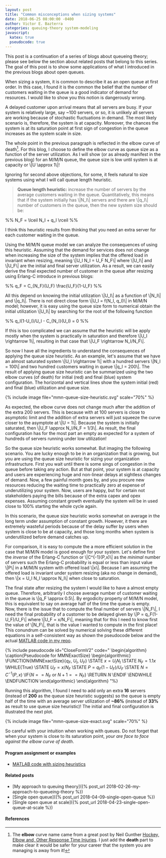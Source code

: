 ```yaml
---
layout: post
title: "Common misconceptions when sizing systems"
date: 2018-06-25 08:00:00 -0400
author: Victor E. Bazterra
categories: queuing-theory system-modeling
javascript:
  katex: true
  pseudocode: true  
---
```


This post is a continuation of a series of blogs about queueing theory; please see below the section about related posts that belong to this series. The goal of this post is to show some applications of what I introduced in the previous blogs about open queues.

When sizing a system, it is common to describe it as an open queue at first order. In this case, I found it is the common the belief that the number of customers waiting in the queue is a good indicator of demand for resources. I would like to show you this notion is dangerously wrong.

A delayed customer upon arrival means that all servers are busy. If your system is relatively large, say ~100 servers, or so, it is unlikely all servers are working because of stochastic fluctuations in demand. The most likely scenario is, therefore, the system is at capacity. Moreover, the chances the system is at its saturation point at first sign of congestion in the queue increases as the system scale in size.

The whole point in the previous paragraph is reflected in the elbow curve of death[^1]. For this blog, I choose to define the elbow curve as queue size as a function of the server utilization. As I will show (or as already manifest in the previous blog) for an M/M/N queue, the queue size is low until system is at capacity or \\|U \approx 1\\|!

Ignoring for second above objections, for some, it feels natural to size systems using what I will call queue length heuristic.

> **Queue length heuristic:** increase the number of servers by the average customers waiting in the queue. Quantitatively, this means that if the system initially has \\|N_I\\| servers and there are \\|q_I\\| number of customers in the queue, then the new system size should be:

<p>%%
N_F = \lceil N_I + q_I \rceil
%%</p>

I think this heuristic results from thinking that you need an extra server for each customer waiting in the queue.

Using the M/M/N queue model we can analyze the consequences of using this heuristic. Assuming that the demand for services does not change when increasing the size of the system implies that the offered load in invariant when resizing, meaning \\|U_I N_I = U_F N_F\\| where \\|U_I\\| and \\|U_F\\| are the initial and final server utilization. As a result, we can easily derive the final expected number of customer in the queue after resizing using Erlang-C introduce in previous blogs:

<p>%%
q_F = C_{N_F}(U_F) \frac{U_F}{1-U_F}
%%</p>

All this depend on knowing the initial utilization \\|U_I\\| as a function of \\|N_I\\| and \\|q_I\\|. There is not direct close form \\|U_I = f(N_I, q_I)\\| in M/M/N model; however, it is easy using the queue size form to numerical obtain the initial utilization \\|U_I\\| by searching for the root of the following function

<p>%%
q_I(1-U_I)/U_I - C_{N_I}(U_I) = 0
%%</p>

If this is too complicated we can assume that the heuristic will be apply mostly when the system is practically in saturation and therefore \\|U_I \rightarrow 1\\|, resulting in that case that \\|U_F \rightarrow N_I/N_F\\|.

So now I have all the ingredients to understand the consequences of applying the queue size heuristic.  As an example, let's assume that we have an almost saturated system \\|U_I \rightarrow 1\\| with a hundred servers \\|N_I = 100\\| and two hundred customers waiting in queue \\|q_I = 200\\|. The result of applying queue size heuristic can be summarized using the two elbow curves (of death) for initial (red) and final (blue) system configuration. The horizontal and vertical lines show the system initial (red) and final (blue) utilization and queue size.

{% include image file="mmn-queue-size-heuristic.svg" scale="70%" %}

As expected, the elbow curve does not change much after the addition of the extra 200 servers. This is because with at 100 servers is close to asymptotic limit and the addition of extra servers will just squeeze the curve closer to the asymptote at \\|U = 1\\|. Because the system is initially saturated, then \\|U_F \approx N_I/N_F = 1/3\\|. As result, the final configuration has for the most part an empty as expected for a system of hundreds of servers running under low utilization!

So the queue size heuristic works somewhat. But imaging the following scenario. You are lucky enough to be in an organization that is growing, but you are using the queue size heuristic for sizing your organization infrastructure. First you wait until there is some sings of congestion in the queue before taking any action. But at that point, your system is at capacity and users are experiencing huge and non-linear delays at sightless changes of demand. Now, a few painful month goes by, and you procure new resources reducing the waiting time to practically zero at expense of underutilizing your system. Now, users are happy, but for certain not stakeholders paying the bills because of the extra capex and opex expenses. Assuming constant growth eventually the system will be in used close to 100% starting the whole cycle again.

In this scenario, the queue size heuristic works somewhat on average in the long term under assumption of constant growth. However, it there are extremely wasteful periods because of the delay suffer by users when system is close to be at capacity, and those long months when system is underutilized before demand catches up.

For comparison, it is easy to compute the a more efficient solution in the case that M/M/N model is good enough for your system. Let's define first the *inverse* of the Erlang-C function or \\|C^{-1}(P,x)\\| as the *minimal* number of servers such the Erlang-C probability is equal or less than input value \\|P\\| in a M/M/N system with offered load \\|x\\|. Because I am assuming the offered load is invariant under system resizing (aka no change in demand), then \\|x = U_I N_I \approx N_I\\| when close to saturation.

The final state after resizing the system I would like to have a almost empty queue. Therefore, arbitrarily I choose average number of customer waiting in the queue is \\|q_F \approx 0.5\\|. By ergodicity property of M/M/N model, this is equivalent to say on average half of the time the queue is empty. Now, there is the issue that to compute the final number of servers \\|N_F\\|, I need the final probability of a customer to be delayed given by \\|P = q_F(1-U_F)/U_F\\| where \\|U_F = x/N_F\\|, meaning that for this I need to know first the value of \\|N_F\\|, that is the value I wanted to compute in the first place! This conundrum can be solved by numerical solving these different equations in a self-consistent way as shown the pseudocode below and the actual [MATLAB code in my repo](https://github.com/baites/examples/blob/master/analyses/queueing/sizing/mmn_exact_size.m).

{% include pseudocode id="CloseFormV2" code="
\begin{algorithm}
\caption{Pseudocode for MMNExactSize}
\begin{algorithmic}
\FUNCTION{MMNExactSize}{$q_F$, $U_I$, $U_F$}
    \STATE $x = U_I N_I$
    \STATE $N_F = 1.1x$
    \WHILE{True}
        \STATE $U_F = x/N_F$
        \STATE $P = q_F(1-U_F)/U_F$
        \STATE $N = C^{-1}(P,x)$
        \IF{$N == N_F$ or $N+1 == N_F$}
            \RETURN $N$
        \ENDIF
    \ENDWHILE
\ENDFUNCTION
\end{algorithmic}
\end{algorithm}
"%}

Running this algorithm, I found I need to add only an extra **16** servers (instead of **200** as the queue size heuristic suggests) so the queue is empty half of the time with an average server utilization of **~86%** (instead of **33%** as result to use queue size heuristic)! The initial and final configuration is illustrated the next plot.

{% include image file="mmn-queue-size-exact.svg" scale="70%" %}

So careful with your intuition when working with queues. Do not forget that when your system is close to its saturation point, *your are face to face against the elbow curve of death*.

#### Program assignment or examples

* [MATLAB code with sizing heuristics](https://github.com/baites/examples/tree/master/analyses/queueing/sizing)

#### Related posts

* [My approach to queuing theory]({% post_url 2018-02-26-my-approach-to-queueing-theory %})
* [Single open queue]({% post_url 2018-04-09-single-open-queue %})
* [Single open queue at scale]({% post_url 2018-04-23-single-open-queue-at-scale %})

#### References

[^1]: The **elbow** curve name came from a great post by Neil Gunther [Hockey, Elbow and, Other Response Time Injuries](http://perfdynamics.blogspot.com/2015/07/hockey-elbow-and-other-response-time.html). I just add the **death** part to make clear it would be safer for your career that the system you are managing is away from it!
